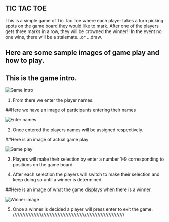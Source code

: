 ## TIC TAC TOE
 This is a simple game of Tic Tac Toe where each player takes a turn picking spots on the game board they would like to mark. 
 After one of the players gets three marks in a row, they will be crowned the winner!! In the event no one wins, there will be a stalemate...or ...draw.

 ## Here are some sample images of game play and how to play.

## This is the game intro.

![Game intro](https://github.com/rjjohnson1204/Lab04-Classes-Objects_TicTacToe/blob/master/Assets/Game_intro_Capture.PNG) 

1. From there we enter the player names.


##Here we have an image of participants entering their names

![Enter names](https://github.com/rjjohnson1204/Lab04-Classes-Objects_TicTacToe/blob/master/Assets/Entering_of_player_names_Capture.PNG) 

2. Once entered the players names will be assigned respectively.


##Here is an image of actual game play

![ Game play](https://github.com/rjjohnson1204/Lab04-Classes-Objects_TicTacToe/blob/master/Assets/Game_play_Capture.PNG) 

3. Players will make their selection by enter a number 1-9 corresponding to positions on the game board.

4. After each selection the players will switch to make their selection and keep doing so until a winner is determined.


##Here is an image of what the game displays when there is a winner.

![Winner image](https://github.com/rjjohnson1204/Lab04-Classes-Objects_TicTacToe/blob/master/Assets/Winner_Capture.PNG) 

5. Once a winner is decided a player will press enter to exit the game. 
 //////////////////////////////////////////////////////////////////////
